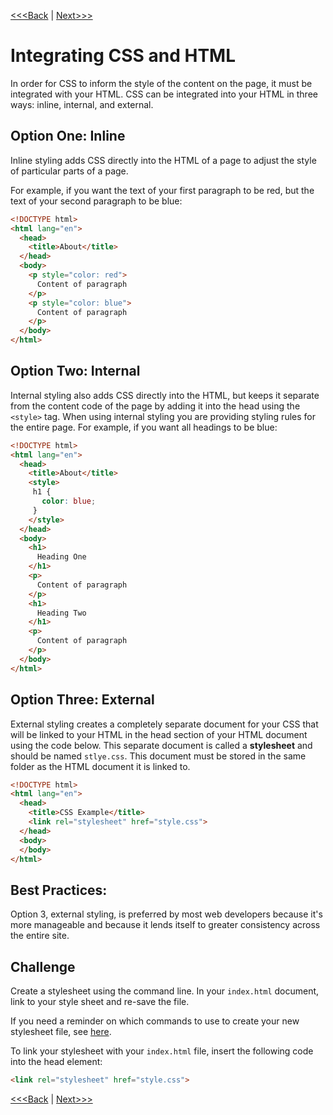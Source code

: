 [<<<Back](css_basic.md) | [Next>>>](rules.md)

# Integrating CSS and HTML

In order for CSS to inform the style of the content on the page, it must be integrated with your HTML. CSS can be integrated into your HTML in three ways: inline, internal, and external.

## Option One: Inline

Inline styling adds CSS directly into the HTML of a page to adjust the style of particular parts of a page. 

For example, if you want the text of your first paragraph to be red, but the text of your second paragraph to be blue:

```html
<!DOCTYPE html>
<html lang="en">
  <head>
    <title>About</title>
  </head>
  <body>
    <p style="color: red">
      Content of paragraph
    </p>
    <p style="color: blue">
      Content of paragraph
    </p>
  </body>
</html>
```

## Option Two: Internal

Internal styling also adds CSS directly into the HTML, but keeps it separate from the content code of the page by adding it into the head using the `<style>` tag. When using internal styling you are providing styling rules for the entire page. For example, if you want all headings to be blue:

```html
<!DOCTYPE html>
<html lang="en">
  <head>
    <title>About</title>
    <style>
     h1 {
       color: blue;
     }
    </style>
  </head>
  <body>
    <h1>
      Heading One
    </h1>
    <p>
      Content of paragraph
    </p>
    <h1>
      Heading Two
    </h1>
    <p>
      Content of paragraph
    </p>
  </body>
</html>
```

## Option Three: External

External styling creates a completely separate document for your CSS that will be linked to your HTML in the head section of your HTML document using the code below. This separate document is called a **stylesheet** and should be named `stlye.css`. This document must be stored in the same folder as the HTML document it is linked to.

```html
<!DOCTYPE html>
<html lang="en">
  <head>
    <title>CSS Example</title>
    <link rel="stylesheet" href="style.css">
  </head>
  <body>
  </body>
</html>
```

## Best Practices:

Option 3, external styling, is preferred by most web developers because it's more manageable and because it lends itself to greater consistency across the entire site.

## Challenge

Create a stylesheet using the command line. In your `index.html` document, link to your style sheet and re-save the file. 

If you need a reminder on which commands to use to create your new stylesheet file, see [here](cli-reminder2.md).

To link your stylesheet with your `index.html` file, insert the following code into the head element:

```html
<link rel="stylesheet" href="style.css">
```

[<<<Back](css_basic.md) | [Next>>>](rules.md)
